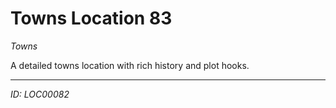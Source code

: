 # Towns Location 83

*Towns*

A detailed towns location with rich history and plot hooks.

---
*ID: LOC00082*